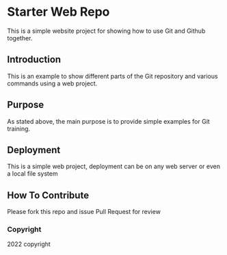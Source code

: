 # Starter Web Repo

This is a simple website project for showing how to use Git and Github together.
## Introduction

This is an example to show different parts of the Git repository and various commands using a web project.

## Purpose

As stated above, the main purpose is to provide simple examples for Git training.

## Deployment

This is a simple web project, deployment can be on any web server or even a local file system

## How To Contribute

Please fork this repo and issue Pull Request for review

### Copyright
2022 copyright